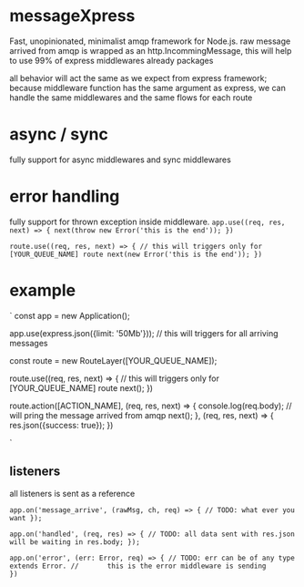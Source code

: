 # messageXpress
Fast, unopinionated, minimalist amqp framework for Node.js.
raw message arrived from amqp is wrapped as an http.IncommingMessage, this will help to use 99% of express middlewares already packages

all behavior will act the same as we expect from express framework;
because middleware function has the same argument as express, we can handle the same middlewares and the same flows for each route

# async / sync
fully support for async middlewares and sync middlewares

# error handling
fully support for thrown exception inside middleware.
`app.use((req, res, next) => {
    next(throw new Error('this is the end'));
})
`

`route.use((req, res, next) => {
    // this will triggers only for [YOUR_QUEUE_NAME] route
    next(new Error('this is the end'));
})`

# example
`
const app = new Application();

app.use(express.json({limit: '50Mb'})); // this will triggers for all arriving messages

const route = new RouteLayer([YOUR_QUEUE_NAME]);

route.use((req, res, next) => {
    // this will triggers only for [YOUR_QUEUE_NAME] route
    next();
})

route.action([ACTION_NAME], (req, res, next) => {
    console.log(req.body);  // will pring the message arrived from amqp
    next();
}, (req, res, next) => {
    res.json({success: true});
})

`
## listeners
all listeners is sent as a reference

`app.on('message_arrive', (rawMsg, ch, req) => {
    // TODO: what ever you want
});`

`app.on('handled', (req, res) => {
    // TODO: all data sent with res.json will be waiting in res.body;
});`

`app.on('error', (err: Error, req) => {
    // TODO: err can be of any type extends Error.
    //       this is the error middleware is sending            
})`

        

        
